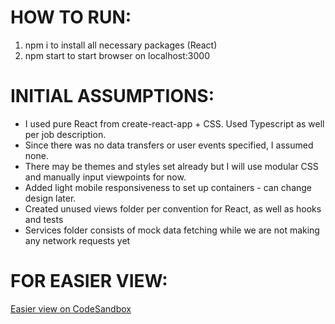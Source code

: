 # HOW TO RUN:

1. npm i to install all necessary packages (React)
2. npm start to start browser on localhost:3000

# INITIAL ASSUMPTIONS:

- I used pure React from create-react-app + CSS. Used Typescript as well per job description.
- Since there was no data transfers or user events specified, I assumed none.
- There may be themes and styles set already but I will use modular CSS and manually input viewpoints for now.
- Added light mobile responsiveness to set up containers - can change design later.
- Created unused views folder per convention for React, as well as hooks and tests
- Services folder consists of mock data fetching while we are not making any network requests yet

# FOR EASIER VIEW:

[Easier view on CodeSandbox](https://codesandbox.io/s/charming-liskov-7pklwl?file=/src/index.tsx)
